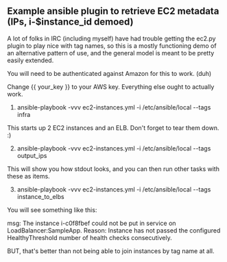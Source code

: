 ## Example ansible plugin to retrieve EC2 metadata (IPs, i-$instance_id demoed)

A lot of folks in IRC (including myself) have had trouble getting the ec2.py plugin to play nice with tag names, so this is a mostly functioning demo of an alternative pattern of use, and the general model is meant to be pretty easily extended.

You will need to be authenticated against Amazon for this to work. (duh)

Change {{ your_key }} to your AWS key. Everything else ought to actually work.


1) ansible-playbook -vvv ec2-instances.yml -i /etc/ansible/local --tags infra

This starts up 2 EC2 instances and an ELB. Don't forget to tear them down. :)

2) ansible-playbook -vvv ec2-instances.yml -i /etc/ansible/local --tags output_ips

This will show you how stdout looks, and you can then run other tasks with these as items.

3) ansible-playbook -vvv ec2-instances.yml -i /etc/ansible/local --tags instance_to_elbs


You will see something like this:

msg: The instance i-c0f8fbef could not be put in service on LoadBalancer:SampleApp. Reason: Instance has not passed the configured HealthyThreshold number of health checks consecutively.


BUT, that's better than not being able to join instances by tag name at all.
